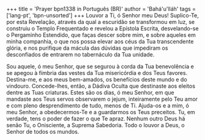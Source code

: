 +++
title = 'Prayer bpn1338 in Português (BR)'
author = 'Bahá'u'lláh'
tags = ['lang-pt', 'bpn-unsorted']
+++
Louvor a Ti, ó Senhor meu Deus! Suplico-Te, por esta Revelação, através da qual a escuridão se transformou em luz, se construiu o Templo Frequentado e revelou a Epístola Escrita, desvelando-se o Pergaminho Estendido, que faças descer sobre mim, e sobre aqueles em minha companhia, o que nos possa elevar aos céus da Tua transcendente glória, e nos purifique da mácula das dúvidas que impediram os desconfiados de entrarem no tabernáculo da Tua unidade.

Sou aquele, ó meu Senhor, que se segurou à corda da Tua benevolência e se apegou à fímbria das vestes da Tua misericórdia e dos Teus favores. Destina-me, e aos meus bem-amados, os benefícios deste mundo e do vindouro. Concede-lhes, então, a Dádiva Oculta que destinaste aos eleitos dentre as Tuas criaturas.
Estes são os dias, ó meu Senhor, em que mandaste aos Teus servos observarem o jejum, inteiramente pelo Teu amor e com pleno desprendimento de tudo, menos de Ti. Ajuda-os e a mim, ó meu Senhor, a obedecermos-Te e a guardarmos os Teus preceitos. Tu, em verdade, tens o poder de fazer o que Te apraz.
Nenhum outro Deus há senão Tu, o Onisciente, a Suprema Sabedoria. Todo o louvor a Deus, o Senhor de todos os mundos.
